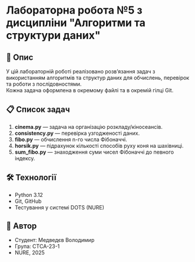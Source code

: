 # Лабораторна робота №5 з дисципліни "Алгоритми та структури даних"

## 📝 Опис
У цій лабораторній роботі реалізовано розв’язання задач з використанням алгоритмів та структур даних для обчислень, перевірок та роботи з послідовностями.  
Кожна задача оформлена в окремому файлі та в окремій гілці Git.

## 📋 Список задач
1. **cinema.py** — задача на організацію розкладу/кіносеансів.
2. **consistency.py** — перевірка узгодженості даних.
3. **fibo.py** — обчислення n-го числа Фібоначчі.
4. **horsik.py** — підрахунок кількості способів руху коня на шахівниці.
5. **sum_fibo.py** — знаходження суми чисел Фібоначчі до певного індексу.

## 🛠 Технології
- Python 3.12
- Git, GitHub
- Тестування у системі DOTS (NURE)

## 👤 Автор
- Студент: Медведєв Володимир  
- Група: СТCA-23-1  
- NURE, 2025
